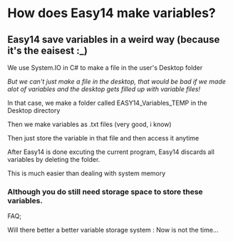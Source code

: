 # How does Easy14 make variables?

## Easy14 save variables in a weird way (because it's the eaisest :_)

We use System.IO in C# to make a file in the user's Desktop folder

*But we can't just make a file in the desktop, that would be bad if we made alot of variables and the desktop gets filled up with variable files!*

In that case, we make a folder called EASY14_Variables_TEMP in the Desktop directory

Then we make variables as .txt files (very good, i know)

Then just store the variable in that file and then access it anytime

After Easy14 is done excuting the current program, Easy14 discards all variables by deleting the folder.

This is much easier than dealing with system memory

### Although you do still need storage space to store these variables.

FAQ;

Will there better a better variable storage system
:   Now is not the time...

